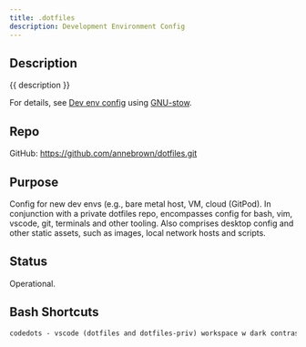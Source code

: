```yaml
---
title: .dotfiles
description: Development Environment Config
---
```


## Description

{{ description }}

For details, see [Dev env config](../../../tech/oses/linux/new-dev-env.md) using [GNU-stow](https://www.gnu.org/software/stow/).

## Repo

GitHub: <https://github.com/annebrown/dotfiles.git>

## Purpose

Config for new dev envs (e.g., bare metal host, VM, cloud (GitPod).  In conjunction with a private dotfiles repo, encompasses config for bash, vim, vscode, git, terminals and other tooling.  Also comprises desktop config and other static assets, such as images, local network hosts and scripts.

## Status

Operational.

## Bash Shortcuts

```txt
codedots - vscode (dotfiles and dotfiles-priv) workspace w dark contrast theme
```
